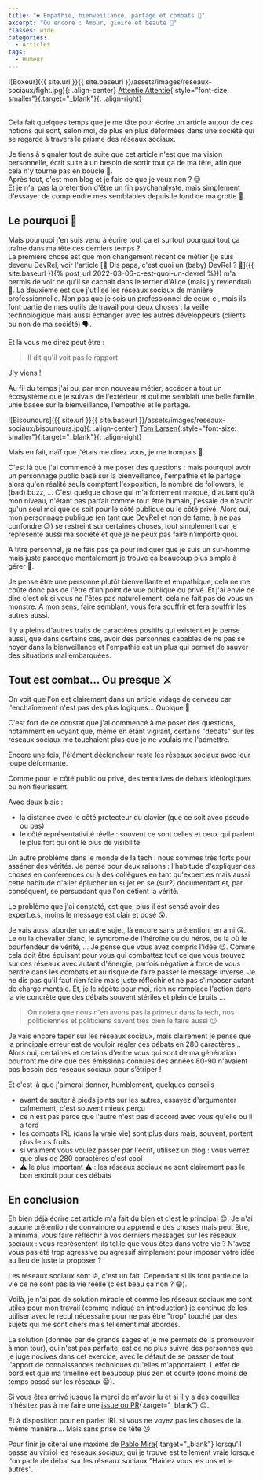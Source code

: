 ```yaml
---
title: "❤️ Empathie, bienveillance, partage et combats 🤯"
excerpt: "Ou encore : Amour, gloire et beauté 🤨"
classes: wide
categories:
  - Articles
tags:
  - Humeur
---
```

![Boxeur]({{ site.url }}{{ site.baseurl }}/assets/images/reseaux-sociaux/fight.jpg){: .align-center}
[Attentie Attentie](https://unsplash.com/photos/ig7vN6OkGNE?utm_source=unsplash&utm_medium=referral&utm_content=creditShareLink){:style="font-size: smaller"}{:target="_blank"}{: .align-right}

<br>
Cela fait quelques temps que je me tâte pour écrire un article autour de ces notions qui sont, selon moi, de plus en plus déformées dans une société qui se regarde à travers le prisme des réseaux sociaux.

Je tiens à signaler tout de suite que cet article n'est que ma vision personnelle, écrit suite à un besoin de sortir tout ça de ma tête, afin que cela n'y tourne pas en boucle 🤪.  
Après tout, c'est mon blog et je fais ce que je veux non ? 😉  
Et je n'ai pas la prétention d'être un fin psychanalyste, mais simplement d'essayer de comprendre mes semblables depuis le fond de ma grotte 🐻.

## Le pourquoi 🤔

Mais pourquoi j'en suis venu à écrire tout ça et surtout pourquoi tout ça traîne dans ma tête ces derniers temps ?  
La première chose est que mon changement récent de métier (je suis devenu DevRel, voir l'article [🥑 Dis papa, c'est quoi un (baby) DevRel ? 🦄]({{ site.baseurl }}{% post_url 2022-03-06-c-est-quoi-un-devrel %})) m'a permis de voir ce qu'il se cachait dans le terrier d'Alice (mais j'y reviendrai) 🐰.
La deuxième est que j'utilise les réseaux sociaux de manière professionnelle. Non pas que je sois un professionnel de ceux-ci, mais ils font partie de mes outils de travail pour deux choses : la veille technologique mais aussi échanger avec les autres développeurs (clients ou non de ma société) 🗣️.

Et là vous me direz peut être :
> Il dit qu'il voit pas le rapport

J'y viens !

Au fil du temps j'ai pu, par mon nouveau métier, accéder à tout un écosystème que je suivais de l'extérieur et qui me semblait une belle famille unie basée sur la bienveillance, l'empathie et le partage.

![Bisounours]({{ site.url }}{{ site.baseurl }}/assets/images/reseaux-sociaux/bisounours.jpg){: .align-center}
[Tom Larsen](https://unsplash.com/photos/0BHxmjy7FyA?utm_source=unsplash&utm_medium=referral&utm_content=creditShareLink){:style="font-size: smaller"}{:target="_blank"}{: .align-right}

Mais en fait, naïf que j'étais me direz vous, je me trompais 🧐.

C'est là que j'ai commencé à me poser des questions : mais pourquoi avoir un personnage public basé sur la bienveillance, l'empathie et le partage alors qu'en réalité seuls comptent l'exposition, le nombre de followers, le (bad) buzz, ...
C'est quelque chose qui m'a fortement marqué, d'autant qu'à mon niveau, n'étant pas parfait comme tout être humain, j'essaie de n'avoir qu'un seul moi que ce soit pour le côté publique ou le côté privé.
Alors oui, mon personnage publique (en tant que DevRel et non de fame, à ne pas confondre 😉) se restreint sur certaines choses, tout simplement car je représente aussi ma société et que je ne peux pas faire n'importe quoi.

A titre personnel, je ne fais pas ça pour indiquer que je suis un sur-homme mais juste parceque mentalement je trouve ça beaucoup plus simple à gérer 🤯.

Je pense être une personne plutôt bienveillante et empathique, cela ne me coûte donc pas de l'être d'un point de vue publique ou privé.
Et j'ai envie de dire c'est ok si vous ne l'êtes pas naturellement, cela ne fait pas de vous un monstre.
A mon sens, faire semblant, vous fera souffrir et fera souffrir les autres aussi.

Il y a pleins d'autres traits de caractères positifs qui existent et je pense aussi, que dans certains cas, avoir des personnes capables de ne pas se noyer dans la bienveillance et l'empathie est un plus qui permet de sauver des situations mal embarquées.

## Tout est combat... Ou presque ⚔️

On voit que l'on est clairement dans un article vidage de cerveau car l'enchaînement n'est pas des plus logiques... Quoique 🧐

C'est fort de ce constat que j'ai commencé à me poser des questions, notamment en voyant que, même en étant vigilant, certains "débats" sur les réseaux sociaux me touchaient plus que je ne voulais me l'admettre.

Encore une fois, l'élément déclencheur reste les réseaux sociaux avec leur loupe déformante.

Comme pour le côté public ou privé, des tentatives de débats idéologiques ou non fleurissent.

Avec deux biais : 
  - la distance avec le côté protecteur du clavier (que ce soit avec pseudo ou pas) 
  - le côté représentativité réelle : souvent ce sont celles et ceux qui parlent le plus fort qui ont le plus de visibilité.

Un autre problème dans le monde de la tech : nous sommes très forts pour asséner des vérités.
Je pense pour deux raisons : l'habitude d'expliquer des choses en conférences ou à des collègues en tant qu'expert.es  mais aussi cette habitude d'aller éplucher un sujet en se (sur?) documentant et, par conséquent, se persuadant que l'on détient la vérité.

Le problème que j'ai constaté, est que, plus il est sensé avoir des expert.e.s, moins le message est clair et posé 😲.

Je vais aussi aborder un autre sujet, là encore sans prétention, en ami 😘.
Le ou la chevalier blanc, le syndrome de l'héroïne ou du héros, de la où le pourfendeur de vérité, ... Je pense que vous avez compris l'idée 😉.
Comme cela doit être épuisant pour vous qui combattez tout ce que vous trouvez sur ces réseaux avec autant d'énergie, parfois négative à force de vous perdre dans les combats et au risque de faire passer le message inverse.
Je ne dis pas qu'il faut rien faire mais juste réfléchir et ne pas s'imposer autant de charge mentale.
Et, je le répète pour moi, rien ne remplace l'action dans la vie concrète que des débats souvent stériles et plein de bruits ...

> On notera que nous n'en avons pas la primeur dans la tech, nos politiciennes et politiciens savent très bien le faire aussi 😉

Je vais encore taper sur les réseaux sociaux,  mais clairement je pense que la principale erreur est de vouloir régler ces débats en 280 caractères... Alors oui, certaines et certains d'entre vous qui sont de ma génération pourront me dire que des émissions connues des années 80-90 n'avaient pas besoin des réseaux sociaux pour s’étriper !

Et c'est là que j'aimerai donner, humblement, quelques conseils 
 - avant de sauter à pieds joints sur les autres, essayez d'argumenter calmement, c'est souvent mieux perçu
 - ce n'est pas parce que l'autre n'est pas d'accord avec vous qu'elle ou il a tord
 - les combats IRL (dans la vraie vie) sont plus durs mais, souvent, portent plus leurs fruits
 - si vraiment vous voulez passer par l'écrit, utilisez un blog : vous verrez que plus de 280 caractères c'est cool 
 - ⚠️ le plus important ⚠️ : les réseaux sociaux ne sont clairement pas le bon endroit pour ces débats 


## En conclusion

Eh bien déjà écrire cet article m'a fait du bien et c'est le principal 😊.
Je n'ai aucune prétention de convaincre ou apprendre des choses mais peut être, a minima, vous faire réfléchir à vos derniers messages sur les réseaux sociaux : vous représentent-ils tel.le que vous êtes dans votre vie ? N'avez-vous pas été trop agressive ou agressif simplement pour imposer votre idée au lieu de juste la proposer ?

Les réseaux sociaux sont là, c'est un fait. Cependant si ils font partie de la vie ce ne sont pas la vie réelle (c'est beau ça non ? 😁).

Voilà, je n'ai pas de solution miracle et comme les réseaux sociaux me sont utiles pour mon travail (comme indiqué en introduction) je continue de les utiliser avec le recul nécessaire pour ne pas être "trop" touché par des sujets qui me sont chers mais tellement mal abordés.

La solution (donnée par de grands sages et je me permets de la promouvoir à mon tour), qui n'est pas parfaite, est de ne plus suivre des personnes que je juge nocives dans cet exercice, avec le défaut de se passer de tout l'apport de connaissances techniques qu'elles m'apportaient. 
L'effet de bord est que ma timeline est beaucoup plus zen et courte (donc moins de temps passé sur les réseaux 😁).

Si vous êtes arrivé jusque là merci de m'avoir lu et si il y a des coquilles n'hésitez pas à me faire une [issue ou PR](https://github.com/philippart-s/blog){:target="_blank"} 😊.

Et à disposition pour en parler IRL si vous ne voyez pas les choses de la même manière.... Mais sans prise de tête 😘

Pour finir je citerai une maxime de [Pablo Mira](https://fr.wikipedia.org/wiki/Pablo_Mira){:target="_blank"} lorsqu'il passe au vitriol les réseaux sociaux, qui je trouve est tellement vraie lorsque l'on parle de débat sur les réseaux sociaux "Hainez vous les uns et le autres".
